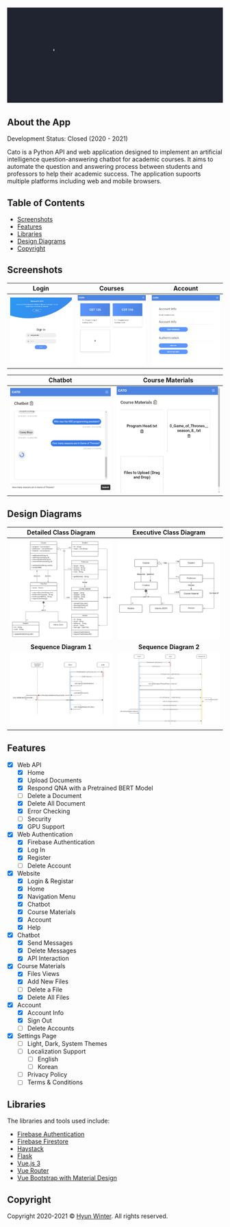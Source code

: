 ![Welcome Page](https://raw.githubusercontent.com/HyunWinter/CATO/main/logo/logo-crop.gif?token=AMK66CJL4SXOPLYMTHSP3MLANBPT2)

## About the App

Development Status: Closed (2020 - 2021)

Cato is a Python API and web application designed to implement an artificial intelligence question-answering chatbot for academic courses. It aims to automate the question and answering process between students and professors to help their academic success. The application supoorts multiple platforms including web and mobile browsers.

## Table of Contents

- [Screenshots](#screenshots)
- [Features](#features)
- [Libraries](#libraries)
- [Design Diagrams](#diagrams)
- [Copyright](#copyright)

## Screenshots

| **Login** | **Courses** | **Account** |
| :---: | :---: | :---: |
| ![Login](https://raw.githubusercontent.com/HyunWinter/CATO/main/images/Capture_1.PNG) | ![Courses](https://raw.githubusercontent.com/HyunWinter/CATO/main/images/Capture_2.PNG) | ![Account](https://raw.githubusercontent.com/HyunWinter/CATO/main/images/Capture_5.PNG)

| **Chatbot** | **Course Materials** |
| :---: | :---: |
| ![Login](https://raw.githubusercontent.com/HyunWinter/CATO/main/images/Capture_3.PNG) | ![Courses](https://raw.githubusercontent.com/HyunWinter/CATO/main/images/Capture_4.PNG)

<a name="diagrams"></a>
## Design Diagrams

| **Detailed Class Diagram** | **Executive Class Diagram** |
| :---: | :---: |
| ![Class Diagram](https://raw.githubusercontent.com/HyunWinter/CATO/main/images/DetailedClassDiagram.png) | ![Courses](https://raw.githubusercontent.com/HyunWinter/CATO/main/images/ExecutiveClassDiagram.png)
| **Sequence Diagram 1** | **Sequence Diagram 2** |
| ![Class Diagram](https://raw.githubusercontent.com/HyunWinter/CATO/main/images/SequenceDiagram1.jpg) | ![Courses](https://raw.githubusercontent.com/HyunWinter/CATO/main/images/SequenceDiagram2.jpg)

## Features

- [x] Web API
  - [x] Home
  - [x] Upload Documents
  - [x] Respond QNA with a Pretrained BERT Model
  - [ ] Delete a Document
  - [x] Delete All Document
  - [x] Error Checking
  - [ ] Security
  - [x] GPU Support
- [x] Web Authentication
  - [x] Firebase Authentication
  - [x] Log In
  - [x] Register
  - [ ] Delete Account
- [x] Website
  - [x] Login & Registar
  - [x] Home
  - [x] Navigation Menu
  - [x] Chatbot
  - [x] Course Materials
  - [x] Account
  - [x] Help
- [x] Chatbot
  - [x] Send Messages
  - [x] Delete Messages
  - [x] API Interaction
- [x] Course Materials
  - [x] Files Views
  - [x] Add New Files
  - [ ] Delete a File
  - [x] Delete All Files
- [x] Account
  - [x] Account Info
  - [x] Sign Out
  - [ ] Delete Accounts
- [x] Settings Page
  - [ ] Light, Dark, System Themes
  - [ ] Localization Support
    - [ ] English
    - [ ] Korean
  - [ ] Privacy Policy
  - [ ] Terms & Conditions

## Libraries

The libraries and tools used include:
- <a href="https://firebase.google.com/docs/auth" target="_blank">Firebase Authentication</a>
- <a href="https://firebase.google.com/docs/firestore" target="_blank">Firebase Firestore</a>
- <a href="https://github.com/deepset-ai/haystack" target="_blank">Haystack</a>
- <a href="https://flask.palletsprojects.com/en/1.1.x/" target="_blank">Flask</a>
- <a href="https://vuejs.org/" target="_blank">Vue.js 3</a>
- <a href="https://router.vuejs.org/" target="_blank">Vue Router</a>
- <a href="https://github.com/mdbootstrap/Vue-Bootstrap-with-Material-Design" target="_blank">Vue Bootstrap with Material Design</a>

## Copyright

Copyright 2020-2021 © <a href="https://github.com/HyunWinter" target="_blank">Hyun Winter</a>. All rights reserved.

